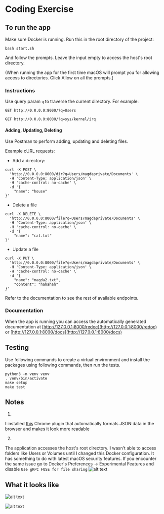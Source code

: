 # Coding Exercise


## To run the app

Make sure Docker is running.
Run this in the root directory of the project:

`bash start.sh`

And follow the prompts. Leave the input empty to access the host's root directory.

(When running the app for the first time macOS will prompt you for allowing access to directories. Click Allow on all the prompts.)


### Instructions
Use query param `q` to traverse the current directory. For example:

`GET http://0.0.0.0:8000/?q=Users`

`GET http://0.0.0.0:8000/?q=sys/kernel/irq`

#### Adding, Updating, Deleting 
Use Postman to perform adding, updating and deleting files.

Example cURL requests:

- Add a directory:
```
curl -X POST \
  'http://0.0.0.0:8000/dir?q=Users/magdaprivate/Documents' \
  -H 'Content-Type: application/json' \
  -H 'cache-control: no-cache' \
  -d '{
	"name": "house"
}'
```

- Delete a file
```
curl -X DELETE \
  'http://0.0.0.0:8000/file?q=Users/magdaprivate/Documents' \
  -H 'Content-Type: application/json' \
  -H 'cache-control: no-cache' \
  -d '{
	"name": "cat.txt"
}'
```

- Update a file
```
curl -X PUT \
  'http://0.0.0.0:8000/file?q=Users/magdaprivate/Documents' \
  -H 'Content-Type: application/json' \
  -H 'cache-control: no-cache' \
  -d '{
	"name": "magda2.txt",
	"content": "hahahah"
}'
```

Refer to the documentation to see the rest of available endpoints.


### Documentation
When the app is running you can access the automatically generated documentation at [http://127.0.0.1:8000/redoc](http://127.0.0.1:8000/redoc) or [http://127.0.0.1:8000/docs](http://127.0.0.1:8000/docs)


## Testing
Use following commands to create a virtual environment and install the packages using following commands, then run the tests.
```
python3 -m venv venv
. venv/bin/activate
make setup
make test
```

## Notes
1.
I installed [this](https://chrome.google.com/webstore/detail/jsonview/chklaanhfefbnpoihckbnefhakgolnmc) Chrome plugin that automatically formats JSON data in the browser and makes it look more readable

2.
The application accesses the host's root directory. I wasn't able to access folders like Users or Volumes until I changed this Docker configuration. It has something to do with latest macOS security features. If you encounter the same issue go to Docker's Preferences -> Experimental Features and disable `Use gRPC FUSE for file sharing`
![alt text](https://i.imgur.com/aRoLWOe.png)


## What it looks like

![alt text](https://i.imgur.com/Y4CDopf.png)


![alt text](https://i.imgur.com/iue2D4m.png)


